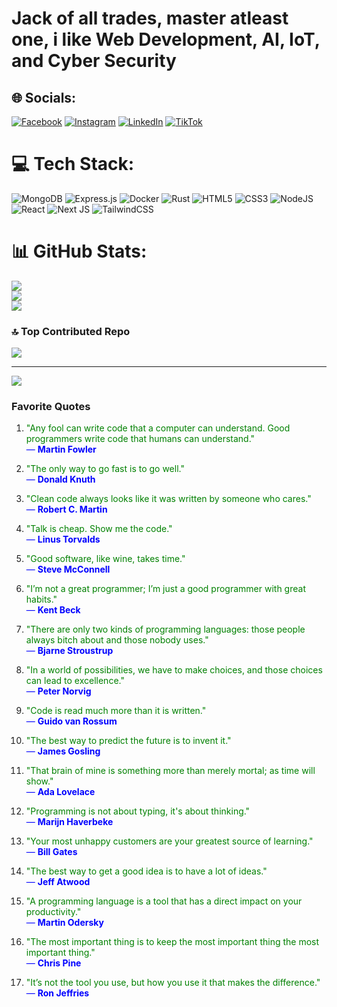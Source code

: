 # Jack of all trades, master atleast one, i like Web Development, AI, IoT, and Cyber Security

## 🌐 Socials:
[![Facebook](https://img.shields.io/badge/Facebook-%231877F2.svg?logo=Facebook&logoColor=white)](https://www.facebook.com/rendi.v.setiawan.9) 
[![Instagram](https://img.shields.io/badge/Instagram-%23E4405F.svg?logo=Instagram&logoColor=white)](https://www.instagram.com/rendivs/) 
[![LinkedIn](https://img.shields.io/badge/LinkedIn-%230077B5.svg?logo=linkedin&logoColor=white)](https://www.linkedin.com/in/rendi-virgantara-setiawan-ab24382a9/) 
[![TikTok](https://img.shields.io/badge/TikTok-%23000000.svg?logo=TikTok&logoColor=white)](https://www.tiktok.com/@rendivs123)

# 💻 Tech Stack:
![MongoDB](https://img.shields.io/badge/MongoDB-%234ea94b.svg?style=for-the-badge&logo=mongodb&logoColor=white) ![Express.js](https://img.shields.io/badge/express.js-%23404d59.svg?style=for-the-badge&logo=express&logoColor=%2361DAFB) ![Docker](https://img.shields.io/badge/docker-%230db7ed.svg?style=for-the-badge&logo=docker&logoColor=white) ![Rust](https://img.shields.io/badge/rust-%23000000.svg?style=for-the-badge&logo=rust&logoColor=white) ![HTML5](https://img.shields.io/badge/html5-%23E34F26.svg?style=for-the-badge&logo=html5&logoColor=white) ![CSS3](https://img.shields.io/badge/css3-%231572B6.svg?style=for-the-badge&logo=css3&logoColor=white) ![NodeJS](https://img.shields.io/badge/node.js-6DA55F?style=for-the-badge&logo=node.js&logoColor=white) ![React](https://img.shields.io/badge/react-%2320232a.svg?style=for-the-badge&logo=react&logoColor=%2361DAFB) ![Next JS](https://img.shields.io/badge/Next-black?style=for-the-badge&logo=next.js&logoColor=white) ![TailwindCSS](https://img.shields.io/badge/tailwindcss-%2338B2AC.svg?style=for-the-badge&logo=tailwind-css&logoColor=white)
# 📊 GitHub Stats:
![](https://github-readme-stats.vercel.app/api?username=rendi12345678&theme=tokyonight&hide_border=true&include_all_commits=false&count_private=false)<br/>
![](https://github-readme-streak-stats.herokuapp.com/?user=rendi12345678&theme=tokyonight&hide_border=true)<br/>
![](https://github-readme-stats.vercel.app/api/top-langs/?username=rendi12345678&theme=tokyonight&hide_border=true&include_all_commits=false&count_private=false&layout=compact)

### 🔝 Top Contributed Repo
![](https://github-contributor-stats.vercel.app/api?username=rendi12345678&limit=5&theme=tokyonight&combine_all_yearly_contributions=true)

---
[![](https://visitcount.itsvg.in/api?id=rendi12345678&icon=0&color=12)](https://visitcount.itsvg.in)

### Favorite Quotes

1. <span style="color: green;">"Any fool can write code that a computer can understand. Good programmers write code that humans can understand."</span>  
   <span style="color: blue;">— <strong>Martin Fowler</strong></span>

2. <span style="color: green;">"The only way to go fast is to go well."</span>  
   <span style="color: blue;">— <strong>Donald Knuth</strong></span>

3. <span style="color: green;">"Clean code always looks like it was written by someone who cares."</span>  
   <span style="color: blue;">— <strong>Robert C. Martin</strong></span>

4. <span style="color: green;">"Talk is cheap. Show me the code."</span>  
   <span style="color: blue;">— <strong>Linus Torvalds</strong></span>

5. <span style="color: green;">"Good software, like wine, takes time."</span>  
   <span style="color: blue;">— <strong>Steve McConnell</strong></span>

6. <span style="color: green;">"I’m not a great programmer; I’m just a good programmer with great habits."</span>  
   <span style="color: blue;">— <strong>Kent Beck</strong></span>

7. <span style="color: green;">"There are only two kinds of programming languages: those people always bitch about and those nobody uses."</span>  
   <span style="color: blue;">— <strong>Bjarne Stroustrup</strong></span>

8. <span style="color: green;">"In a world of possibilities, we have to make choices, and those choices can lead to excellence."</span>  
   <span style="color: blue;">— <strong>Peter Norvig</strong></span>

9. <span style="color: green;">"Code is read much more than it is written."</span>  
   <span style="color: blue;">— <strong>Guido van Rossum</strong></span>

10. <span style="color: green;">"The best way to predict the future is to invent it."</span>  
    <span style="color: blue;">— <strong>James Gosling</strong></span>

11. <span style="color: green;">"That brain of mine is something more than merely mortal; as time will show."</span>  
    <span style="color: blue;">— <strong>Ada Lovelace</strong></span>

12. <span style="color: green;">"Programming is not about typing, it's about thinking."</span>  
    <span style="color: blue;">— <strong>Marijn Haverbeke</strong></span>

13. <span style="color: green;">"Your most unhappy customers are your greatest source of learning."</span>  
    <span style="color: blue;">— <strong>Bill Gates</strong></span>

14. <span style="color: green;">"The best way to get a good idea is to have a lot of ideas."</span>  
    <span style="color: blue;">— <strong>Jeff Atwood</strong></span>

15. <span style="color: green;">"A programming language is a tool that has a direct impact on your productivity."</span>  
    <span style="color: blue;">— <strong>Martin Odersky</strong></span>

16. <span style="color: green;">"The most important thing is to keep the most important thing the most important thing."</span>  
    <span style="color: blue;">— <strong>Chris Pine</strong></span>

17. <span style="color: green;">"It’s not the tool you use, but how you use it that makes the difference."</span>  
    <span style="color: blue;">— <strong>Ron Jeffries</strong></span>
  
<!-- Proudly created with GPRM ( https://gprm.itsvg.in ) -->
